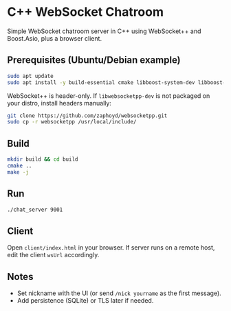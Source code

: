 # C++ WebSocket Chatroom

Simple WebSocket chatroom server in C++ using WebSocket++ and Boost.Asio, plus a browser client.

## Prerequisites (Ubuntu/Debian example)
```bash
sudo apt update
sudo apt install -y build-essential cmake libboost-system-dev libboost-thread-dev
```

WebSocket++ is header-only. If `libwebsocketpp-dev` is not packaged on your distro, install headers manually:
```bash
git clone https://github.com/zaphoyd/websocketpp.git
sudo cp -r websocketpp /usr/local/include/
```

## Build
```bash
mkdir build && cd build
cmake ..
make -j
```

## Run
```bash
./chat_server 9001
```

## Client
Open `client/index.html` in your browser. If server runs on a remote host, edit the client `wsUrl` accordingly.

## Notes
- Set nickname with the UI (or send `/nick yourname` as the first message).
- Add persistence (SQLite) or TLS later if needed.
